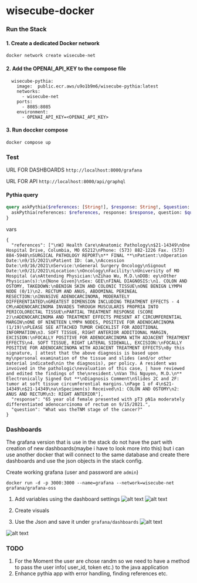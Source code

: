 # wisecube-docker

### Run the Stack

#### 1. Create a dedicated Docker network
```
docker network create wisecube-net
```
#### 2. Add the OPENAI_API_KEY to the compose file
```
  wisecube-pythia:
    image:  public.ecr.aws/u9o1b9m6/wisecube-pythia:latest
    networks:
      - wisecube-net
    ports:
      - 8085:8085
    environment:
      - OPENAI_API_KEY=<OPENAI_API_KEY>

```
#### 3. Run doccker compose
```
docker compose up
```


### Test
URL FOR DASHBOARDS `http://localhost:8000/grafana`

URL FOR API `http://localhost:8000/api/graphql`

#### Pythia query
```graphql
query askPythia($references: [String!], $response: String!, $question: String) {
  askPythia(references: $references, response: $response, question: $question)
}
```

vars
```
{
  "references": ["\nWJ Health Care\nAnatomic Pathology\n$21-14349\nOne Hospital Drive, Columbia, MO 65212\nPhone: (573) 882-1226 Fax. (573) 884-5948\nSURGICAL PATHOLOGY REPORT\n** FINAL **\nPatient:\nOperation Date:\n9/15/2021\nPatient ID: (am,\nAccession Date:\n9/16/2021\nService:\nGeneral Surgery Oncology\nSignout Date:\n9/21/2021\nLocation:\nOncology\nFacility:\nUniversity of MO Hospital (a\nAttending Physician:\nZihao Wu, M.D.\nDOB: ey\nOther Physician(s):\n{None Given}\nSex: GEE\nFINAL DIAGNOSIS:\n1. COLON AND OSTOMY, TAKEDOWN:\nBENIGN SKIN AND COLONIC TISSUE\nONE BENIGN LYMPH NODE (0/1)\n2. RECTUM AND ANUS, ABDOMINAL PERINEAL RESECTION:\nINVASIVE ADENOCARCINOMA, MODERATELY DIFFERENTIATED\nGREATEST DIMENSION INCLUDING TREATMENT EFFECTS - 4 CM\nADENOCARCINOMA INVADES THROUGH MUSCULARIS PROPRIA INTO PERICOLORECTAL TISSUE\nPARTIAL TREATMENT RESPONSE (SCORE 2)\nADENOCARCINOMA AND TREATMENT EFFECTS PRESENT AT CIRCUMFERENTIAL MARGIN\nONE OF NINETEEN LYMPH NODES, POSITIVE FOR ADENOCARCINOMA (1/19)\nPLEASE SEE ATTACHED TUMOR CHECKLIST FOR ADDITIONAL INFORMATION\n3. SOFT TISSUE, RIGHT ANTERIOR ADDITIONAL MARGIN, EXCISION:\nFOCALLY POSITIVE FOR ADENOCARCINOMA WITH ADJACENT TREATMENT EFFECTS\n4. SOFT TISSUE, RIGHT LATERAL SIDEWALL, EXCISION:\nFOCALLY POSITIVE FOR ADENOCARCINOMA WITH ADJACENT TREATMENT EFFECTS\nBy this signature, | attest that the above diagnosis is based upon my\npersonal examination of the tissue and slides (and/or other material indicated\nin the diagnosis), per policy. A resident was invoived in the pathologic\nevaluation of this case, | have reviewed and edited the findings of the\nresident.\nVan Thi Nguyen, M.D.\n** Electronically Signed Out **\nDiagnosis Comment\nSlides 2C and 2F: tumor at soft tissue circumferential margins.\nPage 1 of 4\n$21-14349\n$21-14349\na\nSpecimen(s) Received\n1: COLON AND OSTOMY\n2: ANUS AND RECTUM\n3: RIGHT ANTERIOR"],
  "response": "65 year old female presented with pT3 pN1a moderately differentiated adenocarcinoma of rectum on 9/15/2021.",
  "question": "What was theTNM stage of the cancer?"
}
```


### Dashboards
The grafana version that is use in the stack do not have the part with creation of new dashboards(maybe i have to look more into this) but i can use another docker that will connect to the same database and create there dashboards and use the json objects in the stack config.

Create working grafana (user and password are `admin`)
```
docker run -d -p 3000:3000 --name=grafana --network=wisecube-net grafana/grafana-oss
```

1. Add variables using the dashboard settings
![alt text](.img/image-1.png)
![alt text](.img/image-2.png)

2. Create visuals
3. Use the Json and save it under `grafana/dashboards`
![alt text](.img/image-3.png)

![alt text](.img/image-4.png)

### TODO
1. For the Moment the user are chose randm so we need to have a method to pass the user info( user_id, token etc.) to the java application
2. Enhance pythia app with error handling, finding references etc.
